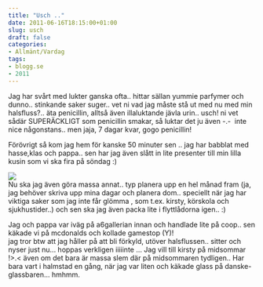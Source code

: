```yaml
---
title: "Usch .."
date: 2011-06-16T18:15:00+01:00
slug: usch
draft: false
categories:
- Allmänt/Vardag
tags:
- blogg.se
- 2011
---
```

Jag har svårt med lukter ganska ofta.. hittar sällan yummie parfymer och dunno.. stinkande saker suger.. vet ni vad jag måste stå ut med nu med min halsfluss?.. äta penicillin, alltså även illaluktande jävla urin.. usch! ni vet sådär SUPERÄCKLIGT som penicillin smakar, så luktar det ju även -.-  inte nice någonstans.. men jaja, 7 dagar kvar, gogo penicillin!  
  
Förövrigt så kom jag hem för kanske 50 minuter sen .. jag har babblat med hasse,klas och pappa.. sen har jag även slått in lite presenter till min lilla kusin som vi ska fira på söndag :)  
  
![](/assets/images/blogg.se/wp_000738_153096815.jpg)  
Nu ska jag även göra massa annat.. typ planera upp en hel månad fram (ja, jag behöver skriva upp mina dagar och planera dom.. speciellt när jag har viktiga saker som jag inte får glömma , som t.ex. kirsty, körskola och sjukhustider..) och sen ska jag även packa lite i flyttlådorna igen.. :)  
  
Jag och pappa var iväg på a6gallerian innan och handlade lite på coop.. sen käkade vi på mcdonalds och kollade gamestop (Y)!  
jag tror btw att jag håller på att bli förkyld, utöver halsflussen.. sitter och nyser just nu... hoppas verkligen iiiiinte ... Jag vill till kirsty på midsommar !>.< även om det bara är massa slem där på midsommaren tydligen.. Har bara vart i halmstad en gång, när jag var liten och käkade glass på danske-glassbaren... hmhmm.